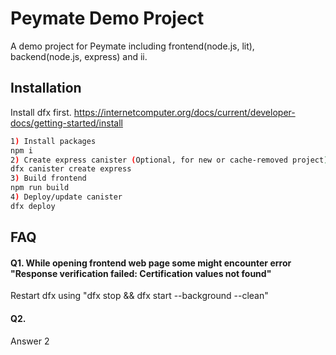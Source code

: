 
# Peymate Demo Project

A demo project for Peymate including frontend(node.js, lit), backend(node.js, express) and ii.

## Installation

Install dfx first. https://internetcomputer.org/docs/current/developer-docs/getting-started/install

```bash
1) Install packages
npm i
2) Create express canister (Optional, for new or cache-removed project)
dfx canister create express
3) Build frontend
npm run build
4) Deploy/update canister
dfx deploy
```
    
## FAQ

#### Q1. While opening frontend web page some might encounter error "Response verification failed: Certification values not found"

Restart dfx using "dfx stop && dfx start --background --clean"

#### Q2.

Answer 2

